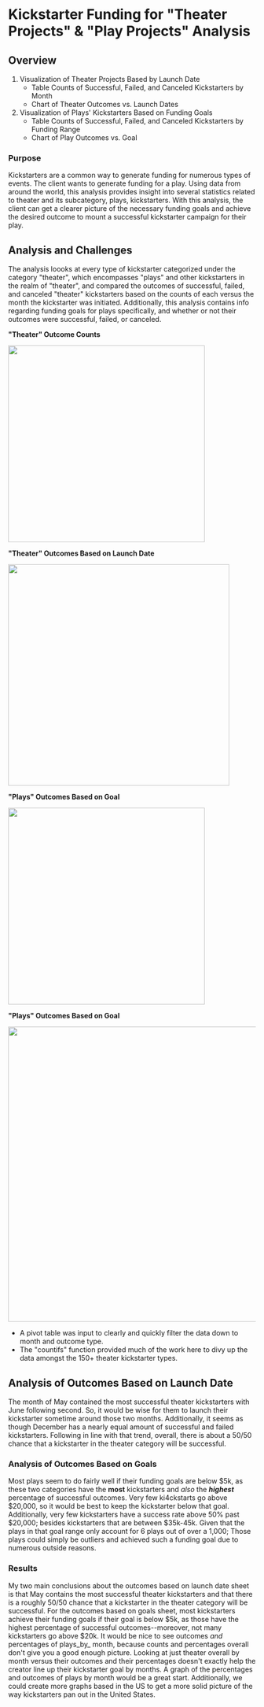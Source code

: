 # Kickstarter Funding for "Theater Projects" & "Play Projects" Analysis

## Overview 
1. Visualization of Theater Projects Based by Launch Date
   * Table Counts of Successful, Failed, and Canceled Kickstarters by Month
   * Chart of Theater Outcomes vs. Launch Dates
2. Visualization of Plays' Kickstarters Based on Funding Goals
   * Table Counts of Successful, Failed, and Canceled Kickstarters by Funding Range
   * Chart of Play Outcomes vs. Goal

### Purpose
Kickstarters are a common way to generate funding for numerous types of events. The client wants to generate funding for a play. Using data from around the world, this analysis provides insight into several statistics related to theater and its subcategory, plays, kickstarters. With this analysis, the client can get a clearer picture of the necessary funding goals and achieve the desired outcome to mount a successful kickstarter campaign for their play.

## Analysis and Challenges
The analysis loooks at every type of kickstarter categorized under the category "theater", which encompasses "plays" and other kickstarters in the realm of "theater", and compared the outcomes of successful, failed, and canceled "theater" kickstarters based on the counts of each versus the month the kickstarter was initiated. Additionally, this analysis contains info regarding funding goals for plays specifically, and whether or not their outcomes were successful, failed, or canceled. 

<b>"Theater" Outcome Counts</b><p>
<img src = "https://user-images.githubusercontent.com/89168119/157952593-b5c15a95-d133-4036-84de-c1b33f445247.png" width = "400"></p>
															    

<b>"Theater" Outcomes Based on Launch Date</b><p>
<img src = "https://user-images.githubusercontent.com/89168119/157936378-925dbeb4-b31f-4981-b0f6-60bd92cc0443.png" width = "450"></p>

<b> "Plays" Outcomes Based on Goal</b><p>
<img src = "https://user-images.githubusercontent.com/89168119/157953298-26db8f62-b850-43ae-b4f0-7e8c139b7435.png" width = "400"></p>

<b>"Plays" Outcomes Based on Goal</b> 
<p>
<img src = "https://user-images.githubusercontent.com/89168119/157950017-4f70b767-4950-43f3-ac5e-5344d44a0853.png" width = "600"> </p>

-	A pivot table was input to clearly and quickly filter the data down to month and outcome type. 
-	The "countifs" function provided much of the work here to divy up the data amongst the 150+ theater kickstarter types.
	

## Analysis of Outcomes Based on Launch Date
The month of May contained the most successful theater kickstarters with June following second. So, it would be wise for them to launch their kickstarter sometime around those two months. Additionally, it seems as though December has a nearly equal amount of successful and failed kickstarters. Following in line with that trend, overall, there is about a 50/50 chance that a kickstarter in the theater category will be successful. 

### Analysis of Outcomes Based on Goals

Most plays seem to do fairly well if their funding goals are below $5k, as these two categories have the <b>most</b> kickstarters and <i>also</i> the <b><i>highest</b></i> percentage of successful outcomes. Very few ki4ckstarts go above $20,000, so it would be best to keep the kickstarter below that goal. Additionally, very few kickstarters have a success rate above 50% past $20,000; besides kickstarters that are between $35k-45k. Given that the plays in that goal range only account for 6 plays out of over a 1,000; Those plays could simply be outliers and achieved such a funding goal due to numerous outside reasons. 

### Results

My two main conclusions about the outcomes based on launch date sheet is that May contains the most successful theater kickstarters and that there is a roughly 50/50 chance that a kickstarter in the theater category will be successful. For the outcomes based on goals sheet, most kickstarters achieve their funding goals if their goal is below $5k, as those have the highest percentage of successful outcomes--moreover, not many kickstarters go above $20k. 
	It would be nice to see outcomes _and_ percentages of plays_by_ month, because counts and percentages overall don't give you a good enough picture. Looking at just theater overall by month versus their outcomes and their percentages doesn't exactly help the creator line up their kickstarter goal by months. 
	A graph of the percentages and outcomes of plays by month would be a great start. Additionally, we could create more graphs based in the US to get a more solid picture of the way kickstarters pan out in the United States. 
